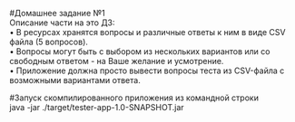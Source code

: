 #Домашнее задание №1  
Описание части на это ДЗ:  
• В ресурсах хранятся вопросы и различные ответы к ним в виде CSV файла (5 вопросов).  
• Вопросы могут быть с выбором из нескольких вариантов или со свободным ответом - на Ваше желание и усмотрение.  
• Приложение должна просто вывести вопросы теста из CSV-файла с возможными вариантами ответа.  
  
  
#Запуск скомпилированного приложения из командной строки  
java -jar ./target/tester-app-1.0-SNAPSHOT.jar
